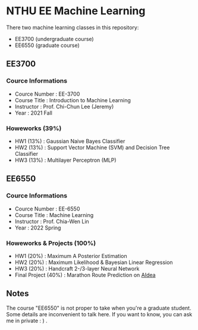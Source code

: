 # NTHU EE Machine Learning
There two machine learning classes in this repository:
- EE3700 (undergraduate course)
- EE6550 (graduate course)

## EE3700
### Cource Informations
- Cource Number : EE-3700
- Course Title : Introduction to Machine Learning
- Instructor : Prof. Chi-Chun Lee (Jeremy)
- Year : 2021 Fall

### Howeworks (39%)
- HW1 (13%) : Gaussian Naive Bayes Classifier
- HW2 (13%) : Support Vector Machine (SVM) and Decision Tree Classifier
- HW3 (13%) : Multilayer Perceptron (MLP)

## EE6550
### Cource Informations
- Cource Number : EE-6550
- Course Title : Machine Learning
- Instructor : Prof. Chia-Wen Lin
- Year : 2022 Spring

### Howeworks & Projects (100%)
- HW1 (20%) : Maximum A Posterior Estimation
- HW2 (20%) : Maximum Likelihood & Bayesian Linear Regression
- HW3 (20%) : Handcraft 2-/3-layer Neural Network
- Final Project (40%) : Marathon Route Prediction on [AIdea][1]

## Notes
The course "EE6550" is not proper to take when you're a graduate student. Some details are inconvenient to talk here. If you want to know, you can ask me in private : ) .

[1]:https://aidea-web.tw/topic/107d9eb3-5a37-4303-9e60-11bebef82f51